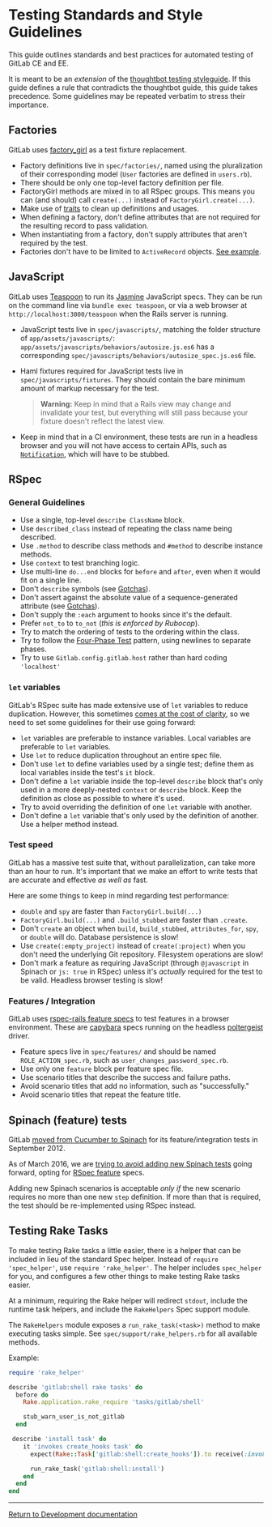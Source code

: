 # Testing Standards and Style Guidelines

This guide outlines standards and best practices for automated testing of GitLab
CE and EE.

It is meant to be an _extension_ of the [thoughtbot testing
styleguide](https://github.com/thoughtbot/guides/tree/master/style/testing). If
this guide defines a rule that contradicts the thoughtbot guide, this guide
takes precedence. Some guidelines may be repeated verbatim to stress their
importance.

## Factories

GitLab uses [factory_girl] as a test fixture replacement.

- Factory definitions live in `spec/factories/`, named using the pluralization
  of their corresponding model (`User` factories are defined in `users.rb`).
- There should be only one top-level factory definition per file.
- FactoryGirl methods are mixed in to all RSpec groups. This means you can (and
  should) call `create(...)` instead of `FactoryGirl.create(...)`.
- Make use of [traits] to clean up definitions and usages.
- When defining a factory, don't define attributes that are not required for the
  resulting record to pass validation.
- When instantiating from a factory, don't supply attributes that aren't
  required by the test.
- Factories don't have to be limited to `ActiveRecord` objects.
  [See example](https://gitlab.com/gitlab-org/gitlab-ce/commit/0b8cefd3b2385a21cfed779bd659978c0402766d).

[factory_girl]: https://github.com/thoughtbot/factory_girl
[traits]: http://www.rubydoc.info/gems/factory_girl/file/GETTING_STARTED.md#Traits

## JavaScript

GitLab uses [Teaspoon] to run its [Jasmine] JavaScript specs. They can be run on
the command line via `bundle exec teaspoon`, or via a web browser at
`http://localhost:3000/teaspoon` when the Rails server is running.

- JavaScript tests live in `spec/javascripts/`, matching the folder structure of
  `app/assets/javascripts/`: `app/assets/javascripts/behaviors/autosize.js.es6` has a corresponding
  `spec/javascripts/behaviors/autosize_spec.js.es6` file.
- Haml fixtures required for JavaScript tests live in
  `spec/javascripts/fixtures`. They should contain the bare minimum amount of
  markup necessary for the test.

    > **Warning:** Keep in mind that a Rails view may change and
    invalidate your test, but everything will still pass because your fixture
    doesn't reflect the latest view.

- Keep in mind that in a CI environment, these tests are run in a headless
  browser and you will not have access to certain APIs, such as
  [`Notification`](https://developer.mozilla.org/en-US/docs/Web/API/notification),
  which will have to be stubbed.

[Teaspoon]: https://github.com/modeset/teaspoon
[Jasmine]: https://github.com/jasmine/jasmine

## RSpec

### General Guidelines

- Use a single, top-level `describe ClassName` block.
- Use `described_class` instead of repeating the class name being described.
- Use `.method` to describe class methods and `#method` to describe instance
  methods.
- Use `context` to test branching logic.
- Use multi-line `do...end` blocks for `before` and `after`, even when it would
  fit on a single line.
- Don't `describe` symbols (see [Gotchas](gotchas.md#dont-describe-symbols)).
- Don't assert against the absolute value of a sequence-generated attribute (see [Gotchas](gotchas.md#dont-assert-against-the-absolute-value-of-a-sequence-generated-attribute)).
- Don't supply the `:each` argument to hooks since it's the default.
- Prefer `not_to` to `to_not` (_this is enforced by Rubocop_).
- Try to match the ordering of tests to the ordering within the class.
- Try to follow the [Four-Phase Test][four-phase-test] pattern, using newlines
  to separate phases.
- Try to use `Gitlab.config.gitlab.host` rather than hard coding `'localhost'`

[four-phase-test]: https://robots.thoughtbot.com/four-phase-test

### `let` variables

GitLab's RSpec suite has made extensive use of `let` variables to reduce
duplication. However, this sometimes [comes at the cost of clarity][lets-not],
so we need to set some guidelines for their use going forward:

- `let` variables are preferable to instance variables. Local variables are
  preferable to `let` variables.
- Use `let` to reduce duplication throughout an entire spec file.
- Don't use `let` to define variables used by a single test; define them as
  local variables inside the test's `it` block.
- Don't define a `let` variable inside the top-level `describe` block that's
  only used in a more deeply-nested `context` or `describe` block. Keep the
  definition as close as possible to where it's used.
- Try to avoid overriding the definition of one `let` variable with another.
- Don't define a `let` variable that's only used by the definition of another.
  Use a helper method instead.

[lets-not]: https://robots.thoughtbot.com/lets-not

### Test speed

GitLab has a massive test suite that, without parallelization, can take more
than an hour to run. It's important that we make an effort to write tests that
are accurate and effective _as well as_ fast.

Here are some things to keep in mind regarding test performance:

- `double` and `spy` are faster than `FactoryGirl.build(...)`
- `FactoryGirl.build(...)` and `.build_stubbed` are faster than `.create`.
- Don't `create` an object when `build`, `build_stubbed`, `attributes_for`,
  `spy`, or `double` will do. Database persistence is slow!
- Use `create(:empty_project)` instead of `create(:project)` when you don't need
  the underlying Git repository. Filesystem operations are slow!
- Don't mark a feature as requiring JavaScript (through `@javascript` in
  Spinach or `js: true` in RSpec) unless it's _actually_ required for the test
  to be valid. Headless browser testing is slow!

### Features / Integration

GitLab uses [rspec-rails feature specs] to test features in a browser
environment. These are [capybara] specs running on the headless [poltergeist]
driver.

- Feature specs live in `spec/features/` and should be named
  `ROLE_ACTION_spec.rb`, such as `user_changes_password_spec.rb`.
- Use only one `feature` block per feature spec file.
- Use scenario titles that describe the success and failure paths.
- Avoid scenario titles that add no information, such as "successfully."
- Avoid scenario titles that repeat the feature title.

[rspec-rails feature specs]: https://github.com/rspec/rspec-rails#feature-specs
[capybara]: https://github.com/teamcapybara/capybara
[poltergeist]: https://github.com/teampoltergeist/poltergeist

## Spinach (feature) tests

GitLab [moved from Cucumber to Spinach](https://github.com/gitlabhq/gitlabhq/pull/1426)
for its feature/integration tests in September 2012.

As of March 2016, we are [trying to avoid adding new Spinach
tests](https://gitlab.com/gitlab-org/gitlab-ce/issues/14121) going forward,
opting for [RSpec feature](#features-integration) specs.

Adding new Spinach scenarios is acceptable _only if_ the new scenario requires
no more than one new `step` definition. If more than that is required, the
test should be re-implemented using RSpec instead.

## Testing Rake Tasks

To make testing Rake tasks a little easier, there is a helper that can be included
in lieu of the standard Spec helper. Instead of `require 'spec_helper'`, use
`require 'rake_helper'`. The helper includes `spec_helper` for you, and configures
a few other things to make testing Rake tasks easier.

At a minimum, requiring the Rake helper will redirect `stdout`, include the
runtime task helpers, and include the `RakeHelpers` Spec support module.

The `RakeHelpers` module exposes a `run_rake_task(<task>)` method to make
executing tasks simple. See `spec/support/rake_helpers.rb` for all available
methods.

Example:

```ruby
require 'rake_helper'

describe 'gitlab:shell rake tasks' do
  before do
    Rake.application.rake_require 'tasks/gitlab/shell'

    stub_warn_user_is_not_gitlab
  end

 describe 'install task' do
    it 'invokes create_hooks task' do
      expect(Rake::Task['gitlab:shell:create_hooks']).to receive(:invoke)

      run_rake_task('gitlab:shell:install')
    end
  end
end
```

---

[Return to Development documentation](README.md)
